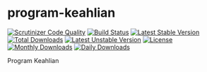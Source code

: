 # program-keahlian

[![Scrutinizer Code Quality](https://scrutinizer-ci.com/g/bantenprov/program-keahlian/badges/quality-score.png?b=master)](https://scrutinizer-ci.com/g/bantenprov/program-keahlian/?branch=master)
[![Build Status](https://scrutinizer-ci.com/g/bantenprov/program-keahlian/badges/build.png?b=master)](https://scrutinizer-ci.com/g/bantenprov/program-keahlian/build-status/master)
[![Latest Stable Version](https://poser.pugx.org/bantenprov/program-keahlian/v/stable)](https://packagist.org/packages/bantenprov/program-keahlian)
[![Total Downloads](https://poser.pugx.org/bantenprov/program-keahlian/downloads)](https://packagist.org/packages/bantenprov/program-keahlian)
[![Latest Unstable Version](https://poser.pugx.org/bantenprov/program-keahlian/v/unstable)](https://packagist.org/packages/bantenprov/program-keahlian)
[![License](https://poser.pugx.org/bantenprov/program-keahlian/license)](https://packagist.org/packages/bantenprov/program-keahlian)
[![Monthly Downloads](https://poser.pugx.org/bantenprov/program-keahlian/d/monthly)](https://packagist.org/packages/bantenprov/program-keahlian)
[![Daily Downloads](https://poser.pugx.org/bantenprov/program-keahlian/d/daily)](https://packagist.org/packages/bantenprov/program-keahlian)

Program Keahlian
